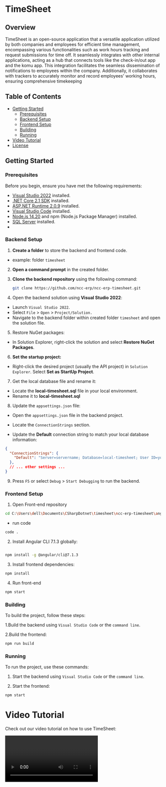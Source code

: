 # TimeSheet



## Overview

TimeSheet is an open-source application that  a versatile application utilized by both companies and employees for efficient time management, encompassing various functionalities such as work hours tracking and request submissions for time off. It seamlessly integrates with other internal applications, acting as a hub that connects tools like the check-in/out app and the komu app. This integration facilitates the seamless dissemination of notifications to employees within the company. Additionally, it collaborates with trackers to accurately monitor and record employees' working hours, ensuring comprehensive timekeeping 
## Table of Contents

- [Getting Started](#getting-started)
  - [Prerequisites](#prerequisites)
  - [Backend Setup](#backend-setup)
  - [Frontend Setup](#frontend-setup)
  - [Building](#building)
  - [Running](#running)
- [Video Tutorial](#video-tutorial)
- [License](#license)

## Getting Started

### Prerequisites

Before you begin, ensure you have met the following requirements:

- [Visual Studio 2022](https://visualstudio.microsoft.com/) installed.
- [.NET Core 2.1 SDK](https://dotnet.microsoft.com/en-us/download/dotnet/2.1) installed.
- [ASP.NET Runtime 2.0.9](https://dotnet.microsoft.com/en-us/download/dotnet/2.0) installed.
- [Visual Studio Code](https://code.visualstudio.com/) installed.
- [Node.js 14.20](https://nodejs.org/en/blog/release/v14.20.0) and npm (Node.js Package Manager) installed.
- [SQL Server](https://www.microsoft.com/en-in/sql-server/sql-server-downloads) installed.
- <List any other prerequisites>

### Backend Setup

1. **Create a folder** to store the backend and frontend code.
- example:  folder `timesheet`

2. **Open a command prompt** in the created folder.

3. **Clone the backend repository** using the following command:

   ```bash
   git clone https://github.com/ncc-erp/ncc-erp-timesheet.git
   
4. Open the backend solution using **Visual Studio 2022**:

- Launch `Visual Studio 2022`.
- Select `File` > `Open` > `Project/Solution.`
- Navigate to the backend folder within created folder `timesheet` and open the solution file.
5. Restore NuGet packages:

- In Solution Explorer, right-click the solution and select **Restore NuGet Packages**.
6. **Set the startup project:**

- Right-click the desired project (usually the API project) in `Solution Explorer`.
Select **Set as StartUp Project**.

7. Get the local database file and rename it:

- Locate the **local-timesheet.sql** file in your local environment.
- Rename it to **local-timesheet.sql**
8. Update the `appsettings.json` file:

- Open the `appsettings.json` file in the backend project.

- Locate the `ConnectionStrings` section.

- Update the **Default** connection string to match your local database information:



```json
{
  "ConnectionStrings": {
    "Default": "Server=servername; Database=local-timesheet; User ID=yourUserId;Password=yourPassword;"
  },
  // ... other settings ...
}
```

9. Press `F5` or select `Debug` > `Start Debugging` to run the backend.

### Frontend Setup
1. Open Front-end repository
```bash
cd C:\Users\dell\Documents\CSharpDotnet\timesheet\ncc-erp-timesheet\angular
```
- run code
```bash
code .
```

2. Install Angular CLI 7.1.3 globally:

```bash

npm install -g @angular/cli@7.1.3

```
3. Install frontend dependencies:
```bash
npm install
```
4. Run front-end
```bash
npm start
```
### Building
To build the project, follow these steps:

1.Build the backend using `Visual Studio Code` or the `command line`.

2.Build the frontend:

```bash
npm run build
```
### Running
To run the project, use these commands:

1. Start the backend using `Visual Studio Code` or the `command line`.

2. Start the frontend:

```bash
npm start
```

# Video Tutorial
Check out our video tutorial on how to use TimeSheet:

<Video Tutorial>

# License
<lisence>
